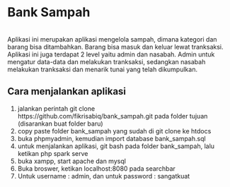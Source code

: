 <h1>Bank Sampah</h1><br>
Aplikasi ini merupakan aplikasi mengelola sampah, dimana kategori dan barang bisa ditambahkan. Barang bisa masuk dan keluar lewat tranksaksi.
Aplikasi ini juga terdapat 2 level yaitu admin dan nasabah. Admin untuk mengatur data-data dan melakukan tranksaksi, sedangkan nasabah melakukan tranksaksi dan menarik tunai yang telah dikumpulkan.
<br>
<h2>Cara menjalankan aplikasi</h2>
<ol>
  <li>jalankan perintah git clone https://github.com/fikrisabiq/bank_sampah.git pada folder tujuan (disarankan buat folder baru)</li>
  <li>copy paste folder bank_sampah yang sudah di git clone ke htdocs</li>
  <li>buka phpmyadmin, kemudian import database bank_sampah.sql</li>
  <li>untuk menjalankan aplikasi, git bash pada folder bank_sampah, lalu ketikan php spark serve</li>
  <li>buka xampp, start apache dan mysql</li>
  <li>Buka broswer, ketikan localhost:8080 pada searchbar</li>
  <li>Untuk username : admin, dan untuk password : sangatkuat</li>
</ol>
